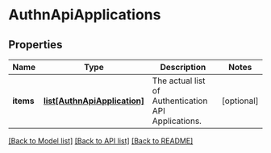 # AuthnApiApplications

## Properties
Name | Type | Description | Notes
------------ | ------------- | ------------- | -------------
**items** | [**list[AuthnApiApplication]**](AuthnApiApplication.md) | The actual list of Authentication API Applications. | [optional] 

[[Back to Model list]](../README.md#documentation-for-models) [[Back to API list]](../README.md#documentation-for-api-endpoints) [[Back to README]](../README.md)



